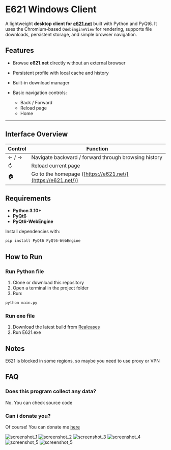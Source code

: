 # E621 Windows Client

A lightweight **desktop client for [e621.net](https://e621.net/)** built with Python and PyQt6.
It uses the Chromium-based `QWebEngineView` for rendering, supports file downloads, persistent storage, and simple browser navigation.

## Features

* Browse **e621.net** directly without an external browser
* Persistent profile with local cache and history
* Built-in download manager
* Basic navigation controls:

  * Back / Forward
  * Reload page
  * Home
---

## Interface Overview

| Control | Function                                                    |
| ------- | ----------------------------------------------------------- |
| ← / →   | Navigate backward / forward through browsing history        |
| ↻       | Reload current page                                         |
| 🏠      | Go to the homepage ([https://e621.net/](https://e621.net/)) |

## Requirements

* **Python 3.10+**
* **PyQt6**
* **PyQt6-WebEngine**

Install dependencies with:

```bash
pip install PyQt6 PyQt6-WebEngine
```

## How to Run

### Run Python file
1. Clone or download this repository
2. Open a terminal in the project folder
3. Run:

```bash
python main.py
```

### Run exe file
1. Download the latest build from [Realeases](https://github.com/Soup-o-Stat/e621_windows_client/releases)
2. Run E621.exe

## Notes
E621 is blocked in some regions, so maybe you need to use proxy or VPN

## FAQ

### Does this program collect any data?

No. You can check source code

### Can i donate you?

Of course! You can donate me [here](https://dalink.to/soup_o_stat)

![screenshot_1](https://github.com/Soup-o-Stat/e621_windows_client/blob/main/screenshots/1.png)
![screenshot_2](https://github.com/Soup-o-Stat/e621_windows_client/blob/main/screenshots/2.png)
![screenshot_3](https://github.com/Soup-o-Stat/e621_windows_client/blob/main/screenshots/3.png)
![screenshot_4](https://github.com/Soup-o-Stat/e621_windows_client/blob/main/screenshots/4.png)
![screenshot_5](https://github.com/Soup-o-Stat/e621_windows_client/blob/main/screenshots/5.png)
![screenshot_5](https://github.com/Soup-o-Stat/e621_windows_client/blob/main/screenshots/6.png)

